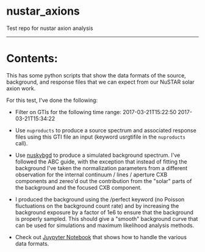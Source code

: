 # nustar_axions
Test repo for nustar axion analysis

---
# Contents:

This has some python scripts that show the data formats of the source, background, and response files that we can expect from our NuSTAR solar axion work.

For this test, I've done the following:

- Filter on GTIs for the following time range:
2017-03-21T15:22:50 2017-03-21T15:34:22

- Use `nuproducts` to produce a source spectrum and associated response files using this GTI file an input (keyword usrgtifile in the `nuproducts` call).

- Use [nuskybgd](https://github.com/NuSTAR/nuskybgd) to produce a simulated background spectrum. I've followed the ABC guide, with the exception that instead of fitting the background I've taken the normalization parameters from a different observation for the internal continuum / lines / aperture CXB components and zereo'd out the contribution from the "solar" parts of the background and the focused CXB component.

- I produced the background using the /perfect keyword (no Poisson fluctuations on the background count rate) and by increasing the background exposure by a factor of 1e6 to ensure that the background is properly sampled. This should give a "smooth" background curve that can be used for simulations and maximum likelihood analysis methods.

- Check out [Juypyter Notebook](SolarDataExamples.ipynb) that shows how to handle the various data formats.

